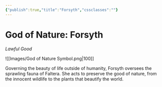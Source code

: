 ```yaml
---
{"publish":true,"title":"Forsyth","cssclasses":""}
---
```




# God of Nature: Forsyth
*Lawful Good*

![[Images/God of Nature Symbol.png|100]]

Governing the beauty of life outside of humanity, Forsyth oversees the sprawling fauna of Faltera. She acts to preserve the good of nature, from the innocent wildlife to the plants that beautify the world.
